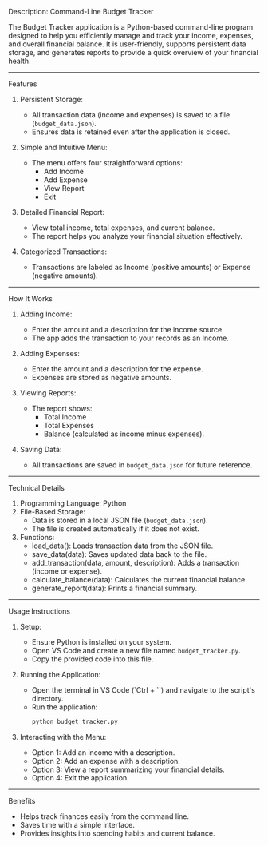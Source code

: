 Description: Command-Line Budget Tracker

The Budget Tracker application is a Python-based command-line program designed to help you efficiently manage and track your income, expenses, and overall financial balance. It is user-friendly, supports persistent data storage, and generates reports to provide a quick overview of your financial health. 

---

Features
1. Persistent Storage:
   - All transaction data (income and expenses) is saved to a file (`budget_data.json`).
   - Ensures data is retained even after the application is closed.

2. Simple and Intuitive Menu:
   - The menu offers four straightforward options:  
     - Add Income  
     - Add Expense  
     - View Report  
     - Exit  

3. Detailed Financial Report:
   - View total income, total expenses, and current balance.
   - The report helps you analyze your financial situation effectively.

4. Categorized Transactions:
   - Transactions are labeled as Income (positive amounts) or Expense (negative amounts).

---
How It Works
1. Adding Income:
   - Enter the amount and a description for the income source.
   - The app adds the transaction to your records as an Income.

2. Adding Expenses:
   - Enter the amount and a description for the expense.
   - Expenses are stored as negative amounts.

3. Viewing Reports:
   - The report shows:
     - Total Income
     - Total Expenses
     - Balance (calculated as income minus expenses).

4. Saving Data:
   - All transactions are saved in `budget_data.json` for future reference.

---
Technical Details
1. Programming Language: Python
2. File-Based Storage: 
   - Data is stored in a local JSON file (`budget_data.json`).
   - The file is created automatically if it does not exist.
3. Functions:
   - load_data(): Loads transaction data from the JSON file.
   - save_data(data): Saves updated data back to the file.
   - add_transaction(data, amount, description): Adds a transaction (income or expense).
   - calculate_balance(data): Calculates the current financial balance.
   - generate_report(data): Prints a financial summary.

---
Usage Instructions
1. Setup:
   - Ensure Python is installed on your system.
   - Open VS Code and create a new file named `budget_tracker.py`.
   - Copy the provided code into this file.

2. Running the Application:
   - Open the terminal in VS Code (`Ctrl + ``) and navigate to the script's directory.
   - Run the application:
     ```bash
     python budget_tracker.py
     ```

3. Interacting with the Menu:
   - Option 1: Add an income with a description.
   - Option 2: Add an expense with a description.
   - Option 3: View a report summarizing your financial details.
   - Option 4: Exit the application.

---

Benefits
- Helps track finances easily from the command line.
- Saves time with a simple interface.
- Provides insights into spending habits and current balance.
